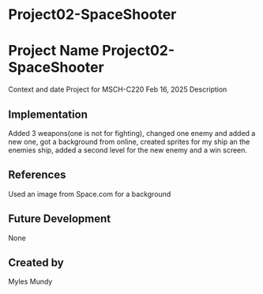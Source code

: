 # Project02-SpaceShooter

# Project Name Project02-SpaceShooter
Context and date
Project for MSCH-C220
Feb 16, 2025
Description
## Implementation
Added 3 weapons(one is not for fighting), changed one enemy and added a new one, got a background from online, created sprites for my ship an the enemies ship, added a second level for the new enemy and a win screen.
## References
Used an image from Space.com for a background
## Future Development
None
## Created by
Myles Mundy

